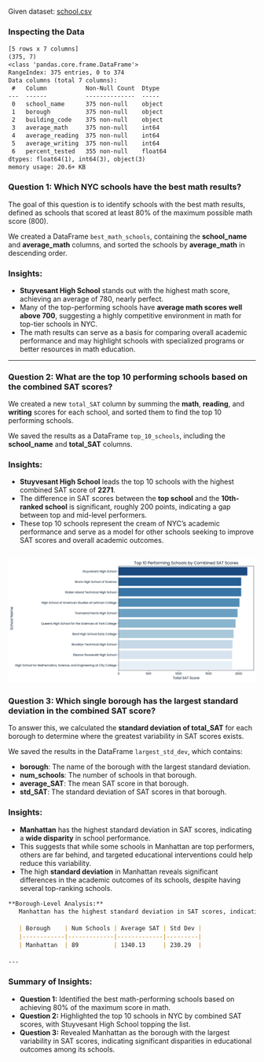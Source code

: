 
Given dataset: [school.csv](data/school.csv)

### Inspecting the Data

```
[5 rows x 7 columns]
(375, 7)
<class 'pandas.core.frame.DataFrame'>
RangeIndex: 375 entries, 0 to 374
Data columns (total 7 columns):
 #   Column           Non-Null Count  Dtype  
---  ------           --------------  -----  
 0   school_name      375 non-null    object 
 1   borough          375 non-null    object 
 2   building_code    375 non-null    object 
 3   average_math     375 non-null    int64  
 4   average_reading  375 non-null    int64  
 5   average_writing  375 non-null    int64  
 6   percent_tested   355 non-null    float64
dtypes: float64(1), int64(3), object(3)
memory usage: 20.6+ KB

```
### Question 1: Which NYC schools have the best math results?
The goal of this question is to identify schools with the best math results, defined as schools that scored at least 80% of the maximum possible math score (800).

We created a DataFrame `best_math_schools`, containing the **school_name** and **average_math** columns, and sorted the schools by **average_math** in descending order.

### Insights:
- **Stuyvesant High School** stands out with the highest math score, achieving an average of 780, nearly perfect.
- Many of the top-performing schools have **average math scores well above 700**, suggesting a highly competitive environment in math for top-tier schools in NYC.
- The math results can serve as a basis for comparing overall academic performance and may highlight schools with specialized programs or better resources in math education.



---

### Question 2: What are the top 10 performing schools based on the combined SAT scores?
We created a new `total_SAT` column by summing the **math**, **reading**, and **writing** scores for each school, and sorted them to find the top 10 performing schools.

We saved the results as a DataFrame `top_10_schools`, including the **school_name** and **total_SAT** columns.

### Insights:
- **Stuyvesant High School** leads the top 10 schools with the highest combined SAT score of **2271**.
- The difference in SAT scores between the **top school** and the **10th-ranked school** is significant, roughly 200 points, indicating a gap between top and mid-level performers.
- These top 10 schools represent the cream of NYC’s academic performance and serve as a model for other schools seeking to improve SAT scores and overall academic outcomes.

![Top 10 Schools](images/top_10_SAT_schools.png)
---

### Question 3: Which single borough has the largest standard deviation in the combined SAT score?
To answer this, we calculated the **standard deviation of total_SAT** for each borough to determine where the greatest variability in SAT scores exists.

We saved the results in the DataFrame `largest_std_dev`, which contains:
- **borough**: The name of the borough with the largest standard deviation.
- **num_schools**: The number of schools in that borough.
- **average_SAT**: The mean SAT score in that borough.
- **std_SAT**: The standard deviation of SAT scores in that borough.

### Insights:
- **Manhattan** has the highest standard deviation in SAT scores, indicating a **wide disparity** in school performance.
- This suggests that while some schools in Manhattan are top performers, others are far behind, and targeted educational interventions could help reduce this variability.
- The high **standard deviation** in Manhattan reveals significant differences in the academic outcomes of its schools, despite having several top-ranking schools.

```markdown   
**Borough-Level Analysis:**
   Manhattan has the highest standard deviation in SAT scores, indicating the greatest variability among schools. Here are the borough statistics:

   | Borough    | Num Schools | Average SAT | Std Dev |
   |------------|-------------|-------------|---------|
   | Manhattan  | 89          | 1340.13     | 230.29  |

---
```
### Summary of Insights:
- **Question 1:** Identified the best math-performing schools based on achieving 80% of the maximum score in math.
- **Question 2:** Highlighted the top 10 schools in NYC by combined SAT scores, with Stuyvesant High School topping the list.
- **Question 3:** Revealed Manhattan as the borough with the largest variability in SAT scores, indicating significant disparities in educational outcomes among its schools.



